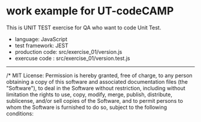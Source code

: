# work example for UT-codeCAMP

This is UNIT TEST exercise for QA who want to code Unit Test.

- language: JavaScript
- test framework: JEST
- production code: src/exercise_01/version.js
- exercuse code : src/exercise_01/version.test.js

---

/\* MIT License: Permission is hereby granted, free of charge, to any person obtaining a copy of this software and associated documentation files (the "Software"), to deal in the Software without restriction, including without limitation the rights to use, copy, modify, merge, publish, distribute, sublicense, and/or sell copies of the Software, and to permit persons to whom the Software is furnished to do so, subject to the following conditions:
